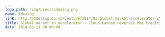 ```yaml
---
logo_path: /img/press/idealog.png
name: Idealog
link: http://idealog.co.nz/venture/2014/03/global-market-accelerator-startup-reverse
title: Global market to accelerator - Cloud Cannon reverses the traditional path
date: 2014-03-11 00:00:00
---
```

